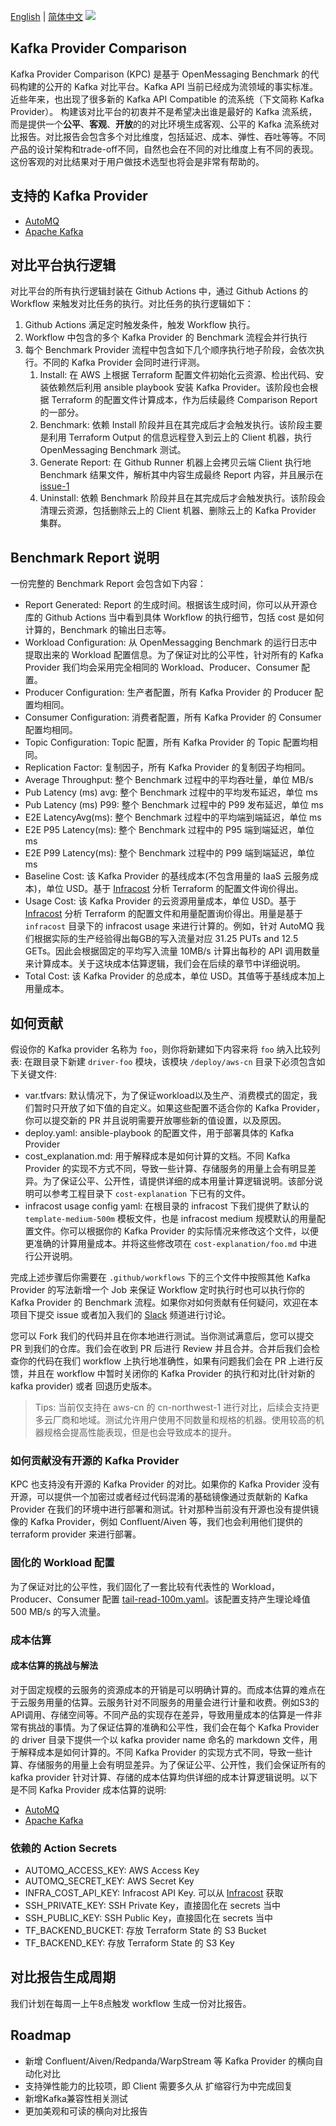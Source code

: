 [English](README.md) | [简体中文](README_zh.md)
![](images/kpc_banner.png)

## Kafka Provider Comparison

Kafka Provider Comparison (KPC) 是基于 OpenMessaging Benchmark 的代码构建的公开的 Kafka 对比平台。Kafka API
当前已经成为流领域的事实标准。近些年来，也出现了很多新的 Kafka API Compatible 的流系统（下文简称 Kafka Provider）。
构建该对比平台的初衷并不是希望决出谁是最好的 Kafka 流系统，而是提供一个**公平**、**客观**、**开放**的的对比环境生成客观、公平的 Kafka
流系统对比报告。对比报告会包含多个对比维度，包括延迟、成本、弹性、吞吐等等。不同产品的设计架构和trade-off不同，自然也会在不同的对比维度上有不同的表现。这份客观的对比结果对于用户做技术选型也将会是非常有帮助的。

## 支持的 Kafka Provider

* [AutoMQ](https://www.automq.com)
* [Apache Kafka](https://kafka.apache.org)

## 对比平台执行逻辑

对比平台的所有执行逻辑封装在 Github Actions 中，通过 Github Actions 的 Workflow 来触发对比任务的执行。对比任务的执行逻辑如下：

1. Github Actions 满足定时触发条件，触发 Workflow 执行。
2. Workflow 中包含的多个 Kafka Provider 的 Benchmark 流程会并行执行
3. 每个 Benchmark Provider 流程中包含如下几个顺序执行地子阶段，会依次执行。不同的 Kafka Provider 会同时进行评测。
   1. Install: 在 AWS 上根据 Terraform 配置文件初始化云资源、检出代码、安装依赖然后利用 ansible playbook 安装 Kafka
      Provider。该阶段也会根据 Terraform 的配置文件计算成本，作为后续最终 Comparison Report 的一部分。
   2. Benchmark: 依赖 Install 阶段并且在其完成后才会触发执行。该阶段主要是利用 Terraform Output 的信息远程登入到云上的 Client 机器，执行 OpenMessaging Benchmark 测试。
   3. Generate Report: 在 Github Runner 机器上会拷贝云端 Client 执行地 Benchmark 结果文件，解析其中内容生成最终 Report 内容，并且展示在 [issue-1](https://github.com/AutoMQ/kafka-provider-comparison/issues/1)
   4. Uninstall: 依赖 Benchmark 阶段并且在其完成后才会触发执行。该阶段会清理云资源，包括删除云上的 Client 机器、删除云上的 Kafka Provider 集群。

## Benchmark Report 说明

一份完整的 Benchmark Report 会包含如下内容：
- Report Generated: Report 的生成时间。根据该生成时间，你可以从开源仓库的 Github Actions 当中看到具体 Workflow 的执行细节，包括 cost 是如何计算的，Benchmark 的输出日志等。
- Workload Configuration: 从 OpenMessagging Benchmark 的运行日志中提取出来的 Workload 配置信息。为了保证对比的公平性，针对所有的 Kafka Provider 我们均会采用完全相同的 Workload、Producer、Consumer 配置。
- Producer Configuration: 生产者配置，所有 Kafka Provider 的 Producer 配置均相同。
- Consumer Configuration: 消费者配置，所有 Kafka Provider 的 Consumer 配置均相同。
- Topic Configuration: Topic 配置，所有 Kafka Provider 的 Topic 配置均相同。
- Replication Factor: 复制因子，所有 Kafka Provider 的复制因子均相同。
- Average Throughput: 整个 Benchmark 过程中的平均吞吐量，单位 MB/s
- Pub Latency (ms) avg: 整个 Benchmark 过程中的平均发布延迟，单位 ms
- Pub Latency (ms) P99: 整个 Benchmark 过程中的 P99 发布延迟，单位 ms
- E2E LatencyAvg(ms): 整个 Benchmark 过程中的平均端到端延迟，单位 ms
- E2E P95 Latency(ms): 整个 Benchmark 过程中的 P95 端到端延迟，单位 ms
- E2E P99 Latency(ms): 整个 Benchmark 过程中的 P99 端到端延迟，单位 ms
- Baseline Cost: 该 Kafka Provider 的基线成本(不包含用量的 IaaS 云服务成本)，单位 USD。基于 [Infracost](https://www.infracost.io/) 分析 Terraform 的配置文件询价得出。
- Usage Cost: 该 Kafka Provider 的云资源用量成本，单位 USD。基于 [Infracost](https://www.infracost.io/) 分析 Terraform 的配置文件和用量配置询价得出。用量是基于 `infracost` 目录下的 infracost usage 来进行计算的。例如，针对 AutoMQ 我们根据实际的生产经验得出每GB的写入流量对应 31.25 PUTs and 12.5 GETs。因此会根据固定的平均写入流量 10MB/s 计算出每秒的 API 调用数量来计算成本。关于这块成本估算逻辑，我们会在后续的章节中详细说明。
- Total Cost: 该 Kafka Provider 的总成本，单位 USD。其值等于基线成本加上用量成本。

## 如何贡献

假设你的 Kafka provider 名称为 `foo`，则你将新建如下内容来将 `foo` 纳入比较列表:
在跟目录下新建 `driver-foo` 模块，该模块 `/deploy/aws-cn` 目录下必须包含如下关键文件:
- var.tfvars: 默认情况下，为了保证workload以及生产、消费模式的固定，我们暂时只开放了如下值的自定义。如果这些配置不适合你的 Kafka Provider，你可以提交新的 PR 并且说明需要开放哪些新的值设置，以及原因。
- deploy.yaml: ansible-playbook 的配置文件，用于部署具体的 Kafka Provider
- cost_explanation.md: 用于解释成本是如何计算的文档。不同 Kafka Provider 的实现不方式不同，导致一些计算、存储服务的用量上会有明显差异。为了保证公平、公开性，请提供详细的成本用量计算逻辑说明。该部分说明可以参考工程目录下 `cost-explanation` 下已有的文件。
- infracost usage config yaml: 在根目录的 infracost 下我们提供了默认的 `template-medium-500m` 模板文件，也是 infracost medium 规模默认的用量配置文件。你可以根据你的 Kafka Provider 的实际情况来修改这个文件，以便更准确的计算用量成本。并将这些修改项在 `cost-explanation/foo.md` 中进行公开说明。

完成上述步骤后你需要在 `.github/workflows` 下的三个文件中按照其他 Kafka Provider 的写法新增一个 Job 来保证 Workflow 定时执行时也可以执行你的 Kafka Provider 的 Benchmark 流程。如果你对如何贡献有任何疑问，欢迎在本项目下提交 issue 或者加入我们的 [Slack](https://join.slack.com/t/automq/shared_invite/zt-29h17vye9-thf31ebIVL9oXuRdACnOIA) 频道进行讨论。

您可以 Fork 我们的代码并且在你本地进行测试。当你测试满意后，您可以提交 PR 到我们的仓库。我们会在收到 PR 后进行 Review 并且合并。合并后我们会检查你的代码在我们 workflow 上执行地准确性，如果有问题我们会在 PR 上进行反馈，并且在 workflow 中暂时关闭你的 Kafka Provider 的执行和对比(针对新的 kafka provider) 或者 回退历史版本。

> Tips: 当前仅支持在 aws-cn 的 cn-northwest-1 进行对比，后续会支持更多云厂商和地域。测试允许用户使用不同数量和规格的机器。使用较高的机器规格会提高性能表现，但是也会导致成本的提升。

### 如何贡献没有开源的 Kafka Provider

KPC 也支持没有开源的 Kafka Provider 的对比。如果你的 Kafka Provider 没有开源，可以提供一个加密过或者经过代码混淆的基础镜像通过贡献新的 Kafka Provider 在我们的环境中进行部署和测试。针对那种当前没有开源也没有提供镜像的 Kafka Provider，例如 Confluent/Aiven 等，我们也会利用他们提供的 terraform provider 来进行部署。

### 固化的 Workload 配置

为了保证对比的公平性，我们固化了一套比较有代表性的 Workload，Producer、Consumer 配置 [tail-read-100m.yaml](workloads/vs/fast-tail-read-100m.yaml)。该配置支持产生理论峰值 500 MB/s 的写入流量。

### 成本估算

#### 成本估算的挑战与解法

对于固定规模的云服务的资源成本的开销是可以明确计算的。而成本估算的难点在于云服务用量的估算。云服务针对不同服务的用量会进行计量和收费。例如S3的API调用、存储空间等。不同产品的实现存在差异，导致用量成本的估算是一件非常有挑战的事情。为了保证估算的准确和公平性，我们会在每个 Kafka Provider 的 driver 目录下提供一个以 kafka provider name 命名的 markdown 文件，用于解释成本是如何计算的。不同 Kafka Provider 的实现方式不同，导致一些计算、存储服务的用量上会有明显差异。为了保证公平、公开性，我们会保证所有的 kafka provider 针对计算、存储的成本估算均供详细的成本计算逻辑说明。以下是不同 Kafka Provider 成本估算的说明:

- [AutoMQ](cost-explanation/automq.md)
- [Apache Kafka](cost-explanation/kafka.md)

### 依赖的 Action Secrets

- AUTOMQ_ACCESS_KEY: AWS Access Key
- AUTOMQ_SECRET_KEY: AWS Secret Key
- INFRA_COST_API_KEY: Infracost API Key. 可以从 [Infracost](https://www.infracost.io/) 获取
- SSH_PRIVATE_KEY: SSH Private Key，直接固化在 secrets 当中
- SSH_PUBLIC_KEY: SSH Public Key，直接固化在 secrets 当中
- TF_BACKEND_BUCKET: 存放 Terraform State 的 S3 Bucket
- TF_BACKEND_KEY: 存放 Terraform State 的 S3 Key

## 对比报告生成周期

我们计划在每周一上午8点触发 workflow 生成一份对比报告。

## Roadmap

- 新增 Confluent/Aiven/Redpanda/WarpStream 等 Kafka Provider 的横向自动化对比
- 支持弹性能力的比较项，即 Client 需要多久从 扩缩容行为中完成回复
- 新增Kafka兼容性相关测试
- 更加美观和可读的横向对比报告

